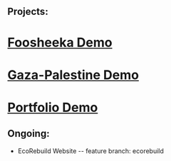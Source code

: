 ## Projects:
# [Foosheeka Demo](https://foosheeka.netlify.app/)
# [Gaza-Palestine Demo](https://gazapalestine.netlify.app/)
# [Portfolio Demo](https://mehdibenayed.netlify.app/)

## Ongoing:
- EcoRebuild Website
-- feature branch: ecorebuild
